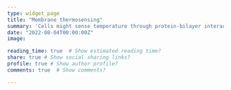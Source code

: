 ```yaml
---
type: widget_page
title: "Membrane thermosensing"
summary: 'Cells might sense temperature through protein-bilayer interactions'
date: "2022-08-04T00:00:00Z"
image:

reading_time: true  # Show estimated reading time?
share: true # Show social sharing links?
profile: true # Show author profile?
comments: true  # Show comments?

---
```

